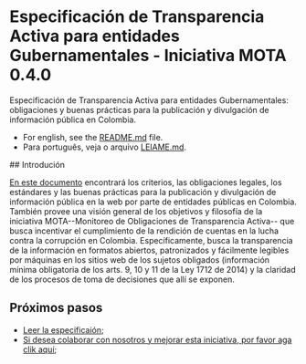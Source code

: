 # Especificación de Transparencia Activa para entidades Gubernamentales - Iniciativa MOTA 0.4.0

Especificación de Transparencia Activa para entidades Gubernamentales: obligaciones y buenas prácticas para la publicación y divulgación de información pública en Colombia.

- For english, see the [README.md](README.md) file.
- Para português, veja o arquivo [LEIAME.md](LEIAME.md).

## Introdución

[En este documento](mota-active-transparency-specification.md) encontrará los criterios, las obligaciones legales, los estándares y las buenas prácticas para la publicación y divulgación de información pública en la web por parte de entidades públicas en Colombia. También provee una visión general de los objetivos y filosofía de la iniciativa MOTA--Monitoreo de Obligaciones de Transparencia Activa-- que busca incentivar el cumplimiento de la rendición de cuentas en la lucha contra la corrupción en Colombia. Específicamente, busca la transparencia de la información en formatos abiertos, patronizados y fácilmente legibles por máquinas en los sitios web de los sujetos obligados (información mínima obligatoria de los arts. 9, 10 y 11 de la Ley 1712 de 2014) y la claridad de los procesos de toma de decisiones que allí se exponen.

## Próximos pasos

- [Leer la especificaión](mota-active-transparency-specification.md);
- [Si desea colaborar con nosotros y mejorar esta iniciativa, por favor aga clik aquí](CONTRIBUYENDO.md);
